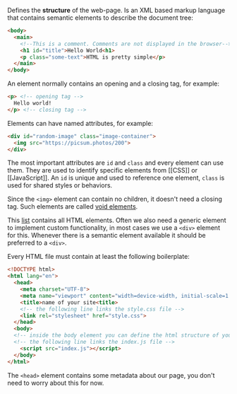 Defines the **structure** of the web-page. Is an XML based markup language that contains semantic elements to describe the document tree:

```html
<body>
  <main>
    <!--This is a comment. Comments are not displayed in the browser-->
    <h1 id="title">Hello World<h1>
    <p class="some-text">HTML is pretty simple</p>
  </main>
</body>
```

An element normally contains an opening and a closing tag, for example:

```html
<p> <!-- opening tag -->
  Hello world!
</p> <!-- closing tag -->
```

Elements can have named attributes, for example:

```html
<div id="random-image" class="image-container">
  <img src="https://picsum.photos/200"> 
</div>  
```

The most important attributes are `id` and `class` and every element can use them. They are used to identify specific elements from [[CSS]] or [[JavaScript]]. An `id` is unique and used to reference one element, `class` is used for shared styles or behaviors.

Since the `<img>` element can contain no children, it doesn't need a closing tag. Such elements are called [void elements](https://developer.mozilla.org/en-US/docs/Glossary/Void_element).

This [list](https://developer.mozilla.org/en-US/docs/Web/HTML/Element) contains all HTML elements. Often we also need a generic element to implement custom functionality, in most cases we use a `<div>` element for this. Whenever there is a semantic element available it should be preferred to a `<div>`.

Every HTML file must contain at least the following boilerplate:

```html
<!DOCTYPE html>
<html lang="en">
  <head>
    <meta charset="UTF-8">
    <meta name="viewport" content="width=device-width, initial-scale=1.0">
    <title>name of your site<title>
    <!-- the following line links the style.css file -->
    <link rel="stylesheet" href="style.css">
  </head>
  <body>
  <!-- inside the body element you can define the html structure of your page -->
  <!-- the following line links the index.js file -->
	<script src="index.js"></script>
  </body>
</html>
```

The `<head>` element contains some metadata about our page, you don't need to worry about this for now.
